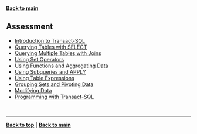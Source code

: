 
<a id="top" />

<br/>


[**Back to main**](./README.md)

## Assessment


- [Introduction to Transact-SQL](./introduction-to-transact-sql.md)
- [Querying Tables with SELECT](./querying-tables-with-select.md)
- [Querying Multiple Tables with Joins](./querying-multiple-tables-with-joins.md)
- [Using Set Operators](./using-set-operators.md)
- [Using Functions and Aggregating Data](./using-functions-and-aggregating-data.md)
- [Using Subqueries and APPLY](./using-subqueries-and-apply.md)
- [Using Table Expressions](./using-table-expressions.md)
- [Grouping Sets and Pivoting Data](./grouping-sets-and-pivoting-data.md)
- [Modifying Data](./modifying-data.md)
- [Programming with Transact-SQL](./programming-with-transact-sql.md)



<br/>

------

[**Back to top**](#top) | [**Back to main**](README.md)